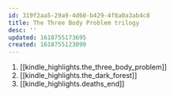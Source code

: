```yaml
---
id: 319f2aa5-29a9-4d60-b429-4f8a0a3ab4c8
title: The Three Body Problem trilogy
desc: ''
updated: 1618755173695
created: 1618755123099
---
```



1. [[kindle_highlights.the_three_body_problem]]
2. [[kindle_highlights.the_dark_forest]]
3. [[kindle_highlights.deaths_end]]
